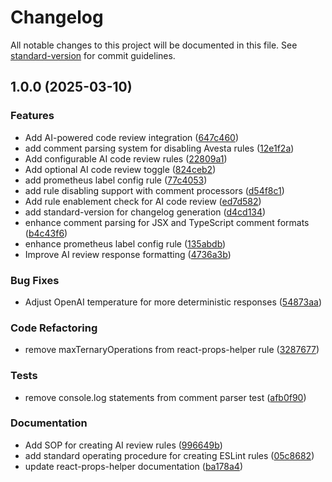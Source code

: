 # Changelog

All notable changes to this project will be documented in this file. See [standard-version](https://github.com/conventional-changelog/standard-version) for commit guidelines.

## 1.0.0 (2025-03-10)


### Features

* Add AI-powered code review integration ([647c460](https://github.com/team-avesta/avesta-code-review/commit/647c460e5a3a50d7475852499776d45dc0660a08))
* add comment parsing system for disabling Avesta rules ([12e1f2a](https://github.com/team-avesta/avesta-code-review/commit/12e1f2ab5a07bbddedb90ddbb3dce457c34e3d77))
* Add configurable AI code review rules ([22809a1](https://github.com/team-avesta/avesta-code-review/commit/22809a15fce3e5673fc5bcf9624223c656acb107))
* Add optional AI code review toggle ([824ceb2](https://github.com/team-avesta/avesta-code-review/commit/824ceb216688c60a00bbdcb477d0aca53d9a1897))
* add prometheus label config rule ([77c4053](https://github.com/team-avesta/avesta-code-review/commit/77c4053e764d1531f1018fff99841928622e5c4f))
* add rule disabling support with comment processors ([d54f8c1](https://github.com/team-avesta/avesta-code-review/commit/d54f8c15682eb77b3b60ca77a4ea3ba7d904c7b6))
* Add rule enablement check for AI code review ([ed7d582](https://github.com/team-avesta/avesta-code-review/commit/ed7d582914b03c3ae9e9a2d9d021fa505a54db68))
* add standard-version for changelog generation ([d4cd134](https://github.com/team-avesta/avesta-code-review/commit/d4cd13487befcbd6de692588911fb08b06be1f6e))
* enhance comment parsing for JSX and TypeScript comment formats ([b4c43f6](https://github.com/team-avesta/avesta-code-review/commit/b4c43f6438c9a9b92770ddb89594bfa0476b010e))
* enhance prometheus label config rule ([135abdb](https://github.com/team-avesta/avesta-code-review/commit/135abdb5770fc361d7fca78c941337fb6ec652f6))
* Improve AI review response formatting ([4736a3b](https://github.com/team-avesta/avesta-code-review/commit/4736a3b654b08a6147b4b198b4cccb45145415aa))


### Bug Fixes

* Adjust OpenAI temperature for more deterministic responses ([54873aa](https://github.com/team-avesta/avesta-code-review/commit/54873aa7df8a9ce3f839512dfce4466f619f2611))


### Code Refactoring

* remove maxTernaryOperations from react-props-helper rule ([3287677](https://github.com/team-avesta/avesta-code-review/commit/328767777e4e818313c96a67f5c8bbb43b10dcc0))


### Tests

* remove console.log statements from comment parser test ([afb0f90](https://github.com/team-avesta/avesta-code-review/commit/afb0f90a8d9918ede02e43ade1829f2931a2862c))


### Documentation

* Add SOP for creating AI review rules ([996649b](https://github.com/team-avesta/avesta-code-review/commit/996649b49fa4212313df1031d9a9543916a6cb14))
* add standard operating procedure for creating ESLint rules ([05c8682](https://github.com/team-avesta/avesta-code-review/commit/05c8682a2747cb20c9dee06d5c4ee58bdf8d82f7))
* update react-props-helper documentation ([ba178a4](https://github.com/team-avesta/avesta-code-review/commit/ba178a4dce121d244668fd1728088a6e98655d29))
